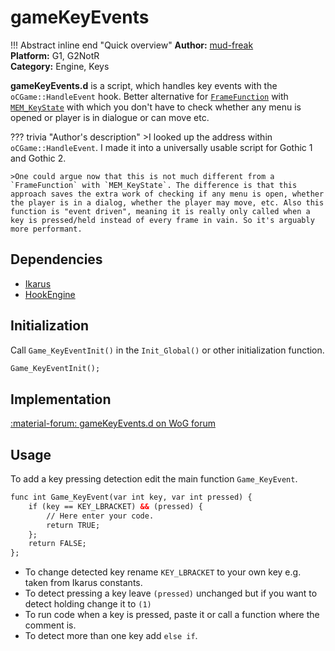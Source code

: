 # gameKeyEvents

!!! Abstract inline end "Quick overview"
    **Author:** [mud-freak](https://forum.worldofplayers.de/forum/members/25960-mud-freak)  
    **Platform:** G1, G2NotR  
    **Category:** Engine, Keys

**gameKeyEvents.d** is a script, which handles key events with the `oCGame::HandleEvent` hook. Better alternative for [`FrameFunction`](../lego/tools/frame_functions.md) with [`MEM_KeyState`](../ikarus/functions/keyboard.md#mem_keystate) with which you don't have to check whether any menu is opened or player is in dialogue or can move etc.

??? trivia "Author's description"
    >I looked up the address within `oCGame::HandleEvent`. I made it into a universally usable script for Gothic 1 and Gothic 2.

    >One could argue now that this is not much different from a `FrameFunction` with `MEM_KeyState`. The difference is that this approach saves the extra work of checking if any menu is open, whether the player is in a dialog, whether the player may move, etc. Also this function is "event driven", meaning it is really only called when a key is pressed/held instead of every frame in vain. So it's arguably more performant.

## Dependencies
- [Ikarus](../ikarus/index.md)
- [HookEngine](../lego/tools/hook_engine.md)

## Initialization
Call `Game_KeyEventInit()` in the `Init_Global()` or other initialization function.
```dae
Game_KeyEventInit();
```

## Implementation
[:material-forum: gameKeyEvents.d on WoG forum](https://forum.worldofplayers.de/forum/threads/1495001-Scriptsammlung-ScriptBin/page4?p=26055992&viewfull=1#post26055992)

## Usage
To add a key pressing detection edit the main function `Game_KeyEvent`.
```dae
func int Game_KeyEvent(var int key, var int pressed) {
    if (key == KEY_LBRACKET) && (pressed) {
        // Here enter your code.
        return TRUE;
    };
    return FALSE;
};
```

- To change detected key rename `KEY_LBRACKET` to your own key e.g. taken from Ikarus constants.
- To detect pressing a key leave `(pressed)` unchanged but if you want to detect holding change it to `(1)`
- To run code when a key is pressed, paste it or call a function where the comment is.
- To detect more than one key add `else if`.
